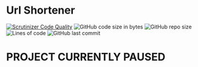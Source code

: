 # Url Shortener

[![Scrutinizer Code Quality](https://scrutinizer-ci.com/g/Sigmanificient/url_shorter_php/badges/quality-score.png?b=master)](https://scrutinizer-ci.com/g/Sigmanificient/url_shorter_php/?branch=master)
![GitHub code size in bytes](https://img.shields.io/github/languages/code-size/Sigmanificient/url_shorter_php)
![GitHub repo size](https://img.shields.io/github/repo-size/Sigmanificient/url_shorter_php)
![Lines of code](https://img.shields.io/tokei/lines/github/Sigmanificient/url_shorter_php)
![GitHub last commit](https://img.shields.io/github/last-commit/Sigmanificient/url_shorter_php)

# PROJECT CURRENTLY PAUSED
